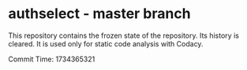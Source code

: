 # authselect - master branch

This repository contains the frozen state of the repository.
Its history is cleared. It is used only for static code
analysis with Codacy.

Commit Time: 1734365321